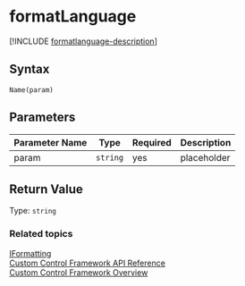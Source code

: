 # formatLanguage

[!INCLUDE [formatlanguage-description](includes/formatlanguage-description.md)]

## Syntax

`Name(param)`

## Parameters

| Parameter Name|Type|Required|Description|
| ------------- |----|--------|-----------|
|param|`string`|yes|placeholder|

## Return Value

Type: `string`


### Related topics

[IFormatting](../iformatting.md)<br />
[Custom Control Framework API Reference](../index.md)<br />
[Custom Control Framework Overview](../../custom-control-framework-overview.md)<br />